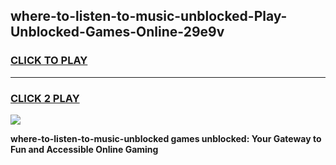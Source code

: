 
## where-to-listen-to-music-unblocked-Play-Unblocked-Games-Online-29e9v
<h3>
<a href="https://premium76.site?title=where-to-listen-to-music-unblocked&ref=25A">CLICK TO PLAY</a></h3>
<hr>

<h3>
<a href="https://premium76.site?title=where-to-listen-to-music-unblocked&ref=25A">CLICK 2 PLAY</a>
  
</h3>

<a href="https://premium76.site?title=where-to-listen-to-music-unblocked&ref=25A"><img src="https://clearcache.store/games.png"></a>


**where-to-listen-to-music-unblocked games unblocked: Your Gateway to Fun and Accessible Online Gaming**
